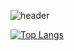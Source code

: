 
![header](https://capsule-render.vercel.app/api?type=waving&color=timeGradient&height=300&section=header&text=sonmin!&fontColor=000000&animation=twinkling&fontSize=90)

[![Top Langs](https://github-readme-stats.vercel.app/api/top-langs/?username=thsals)](https://github.com/anuraghazra/github-readme-stats)
